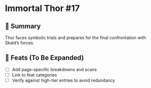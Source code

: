 # Immortal Thor #17

## 📖 Summary
Thor faces symbolic trials and prepares for the final confrontation with Skald’s forces.

## 🔹 Feats (To Be Expanded)
- [ ] Add page-specific breakdowns and scans
- [ ] Link to feat categories
- [ ] Verify against high-tier entries to avoid redundancy